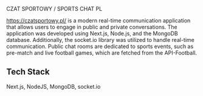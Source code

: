 CZAT SPORTOWY / SPORTS CHAT PL

https://czatsportowy.pl/ is a modern real-time communication application that allows users to engage in public and private conversations. The application was developed using Next.js, Node.js, and the MongoDB database. Additionally, the socket.io library was utilized to handle real-time communication. Public chat rooms are dedicated to sports events, such as pre-match and live football games, which are fetched from the API-Football.




## Tech Stack

Next.js, NodeJS, MongoDB, socket.io


